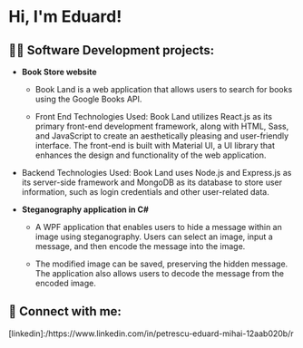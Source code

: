 <h1>Hi, I'm Eduard! </h1>
<h2>👨‍💻 Software Development projects:</h2>

- <b>Book Store website  </b>
  - Book Land is a web application that allows users to search for books using the Google Books API. 

  -	Front End Technologies Used: Book Land utilizes React.js as its primary front-end development framework, along with HTML, Sass, and JavaScript to create an aesthetically pleasing and user-friendly interface. The front-end is built with Material UI, a UI library that enhances the design and functionality of the web application. 

 - Backend Technologies Used: Book Land uses Node.js and Express.js as its server-side framework and MongoDB as its database to store user information, such as login credentials and other user-related data.

  
- <b>Steganography application in C#</b>
  - A WPF application that enables users to hide a message within an image using steganography. Users can select an image, input a message, and then encode the message into the image. 

  - The modified image can be saved, preserving the hidden message. The application also allows users to decode the message from the encoded image.




<h2> 🤳 Connect with me:</h2>
[linkedin]:/https://www.linkedin.com/in/petrescu-eduard-mihai-12aab020b/r


